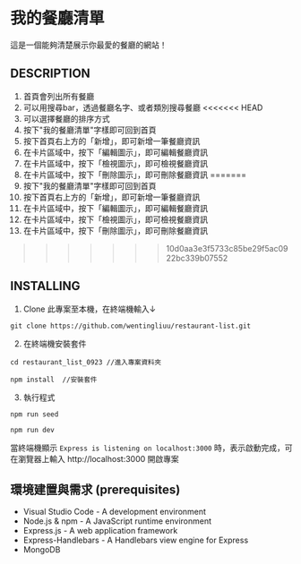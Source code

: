 # 我的餐廳清單
這是一個能夠清楚展示你最愛的餐廳的網站！

## DESCRIPTION
1. 首頁會列出所有餐廳
2. 可以用搜尋bar，透過餐廳名字、或者類別搜尋餐廳
<<<<<<< HEAD
3. 可以選擇餐廳的排序方式
4. 按下"我的餐廳清單"字樣即可回到首頁
5. 按下首頁右上方的「新增」，即可新增一筆餐廳資訊
6. 在卡片區域中，按下「編輯圖示」，即可編輯餐廳資訊
7. 在卡片區域中，按下「檢視圖示」，即可檢視餐廳資訊
8. 在卡片區域中，按下「刪除圖示」，即可刪除餐廳資訊
=======
3. 按下"我的餐廳清單"字樣即可回到首頁
4. 按下首頁右上方的「新增」，即可新增一筆餐廳資訊
5. 在卡片區域中，按下「編輯圖示」，即可編輯餐廳資訊
6. 在卡片區域中，按下「檢視圖示」，即可檢視餐廳資訊
7. 在卡片區域中，按下「刪除圖示」，即可刪除餐廳資訊
>>>>>>> 10d0aa3e3f5733c85be29f5ac0922bc339b07552


## INSTALLING
1. Clone 此專案至本機，在終端機輸入↓
```
git clone https://github.com/wentingliuu/restaurant-list.git
```
2. 在終端機安裝套件
```
cd restaurant_list_0923 //進入專案資料夾
```
```
npm install  //安裝套件
```
3. 執行程式
```
npm run seed
```
```
npm run dev
```
當終端機顯示 `Express is listening on localhost:3000` 時，表示啟動完成，可在瀏覽器上輸入 http://localhost:3000 開啟專案 


## 環境建置與需求 (prerequisites)
*  Visual Studio Code - A development environment
*  Node.js & npm - A JavaScript runtime environment
*  Express.js - A web application framework
*  Express-Handlebars - A Handlebars view engine for Express
*  MongoDB
